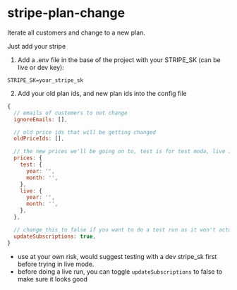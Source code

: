# stripe-plan-change

Iterate all customers and change to a new plan.

Just add your stripe

1. Add a .env file in the base of the project with your STRIPE_SK (can be live or dev key):
```env
STRIPE_SK=your_stripe_sk
```
2. Add your old plan ids, and new plan ids into the config file
```js
{
  // emails of customers to not change  
  ignoreEmails: [],

  // old price ids that will be getting changed
  oldPriceIds: [],

  // the new prices we'll be going on to, test is for test moda, live is for live customers
  prices: { 
    test: {
      year: '',
      month: '',
    },
    live: {
      year: '',
      month: '',
    },
  },

  // change this to false if you want to do a test run as it won't actually update anything
  updateSubscriptions: true,
}
```

* use at your own risk, would suggest testing with a dev stripe_sk first before trying in live mode.
* before doing a live run, you can toggle `updateSubscriptions` to false to make sure it looks good
